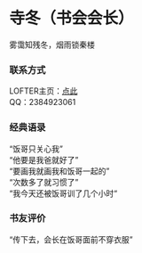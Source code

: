 ﻿<html>
  <head/>
  <body>
<h1>寺冬（书会会长）</h1>
雾霭知残冬，烟雨锁秦楼
<h3>联系方式</h3>
LOFTER主页：<a href="https://16067566.lofter.com">点此</a><br>
QQ：2384923061
<h3>经典语录</h3>
“饭哥只关心我”<br>
“他要是我爸就好了”<br>
“要画我就画我和饭哥一起的”<br>
“次数多了就习惯了”<br>
“我今天还被饭哥训了几个小时“
<h3>书友评价</h3>
“传下去，会长在饭哥面前不穿衣服”
  </body>
</html>
